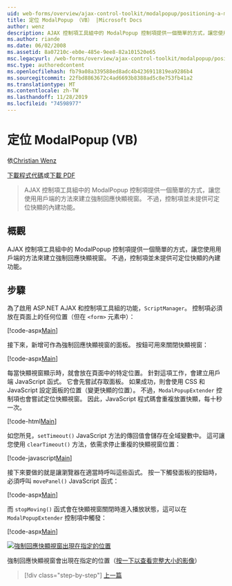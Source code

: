 ```yaml
---
uid: web-forms/overview/ajax-control-toolkit/modalpopup/positioning-a-modalpopup-vb
title: 定位 ModalPopup （VB） |Microsoft Docs
author: wenz
description: AJAX 控制項工具組中的 ModalPopup 控制項提供一個簡單的方式，讓您使用用戶端的方法來建立強制回應快顯視窗。 但控制項不提供 。
ms.author: riande
ms.date: 06/02/2008
ms.assetid: 8a07210c-eb0e-485e-9ee8-82a101520e65
msc.legacyurl: /web-forms/overview/ajax-control-toolkit/modalpopup/positioning-a-modalpopup-vb
msc.type: authoredcontent
ms.openlocfilehash: fb79a08a339588ed8adc4b4236911819ea9286b4
ms.sourcegitcommit: 22fbd8863672c4ad6693b8388ad5c8e753fb41a2
ms.translationtype: MT
ms.contentlocale: zh-TW
ms.lasthandoff: 11/28/2019
ms.locfileid: "74598977"
---
```

# <a name="positioning-a-modalpopup-vb"></a>定位 ModalPopup (VB)

依[Christian Wenz](https://github.com/wenz)

[下載程式代碼](https://download.microsoft.com/download/2/4/0/24052038-f942-4336-905b-b60ae56f0dd5/ModalPopup4.vb.zip)或[下載 PDF](https://download.microsoft.com/download/b/6/a/b6ae89ee-df69-4c87-9bfb-ad1eb2b23373/modalpopup4VB.pdf)

> AJAX 控制項工具組中的 ModalPopup 控制項提供一個簡單的方式，讓您使用用戶端的方法來建立強制回應快顯視窗。 不過，控制項並未提供可定位快顯的內建功能。

## <a name="overview"></a>概觀

AJAX 控制項工具組中的 ModalPopup 控制項提供一個簡單的方式，讓您使用用戶端的方法來建立強制回應快顯視窗。 不過，控制項並未提供可定位快顯的內建功能。

## <a name="steps"></a>步驟

為了啟用 ASP.NET AJAX 和控制項工具組的功能，`ScriptManager`。 控制項必須放在頁面上的任何位置（但在 `<form>` 元素中）：

[!code-aspx[Main](positioning-a-modalpopup-vb/samples/sample1.aspx)]

接下來，新增可作為強制回應快顯視窗的面板。 按鈕可用來關閉快顯視窗：

[!code-aspx[Main](positioning-a-modalpopup-vb/samples/sample2.aspx)]

每當快顯視窗顯示時，就會放在頁面中的特定位置。 針對這項工作，會建立用戶端 JavaScript 函式。 它會先嘗試存取面板。 如果成功，則會使用 CSS 和 JavaScript 設定面板的位置（變更快顯的位置）。 不過，`ModalPopupExtender` 控制項也會嘗試定位快顯視窗。 因此，JavaScript 程式碼會重複放置快顯，每十秒一次。

[!code-html[Main](positioning-a-modalpopup-vb/samples/sample3.html)]

如您所見，`setTimeout()` JavaScript 方法的傳回值會儲存在全域變數中。 這可讓您使用 `clearTimeout()` 方法，依需求停止重複的快顯視窗位置：

[!code-javascript[Main](positioning-a-modalpopup-vb/samples/sample4.js)]

接下來要做的就是讓瀏覽器在適當時呼叫這些函式。 按一下觸發面板的按鈕時，必須呼叫 `movePanel()` JavaScript 函式：

[!code-aspx[Main](positioning-a-modalpopup-vb/samples/sample5.aspx)]

而 `stopMoving()` 函式會在快顯視窗關閉時進入播放狀態，這可以在 `ModalPopupExtender` 控制項中觸發：

[!code-aspx[Main](positioning-a-modalpopup-vb/samples/sample6.aspx)]

[![強制回應快顯視窗出現在指定的位置](positioning-a-modalpopup-vb/_static/image2.png)](positioning-a-modalpopup-vb/_static/image1.png)

強制回應快顯視窗會出現在指定的位置（[按一下以查看完整大小的影像](positioning-a-modalpopup-vb/_static/image3.png)）

> [!div class="step-by-step"]
> [上一篇](handling-postbacks-from-a-modalpopup-vb.md)
